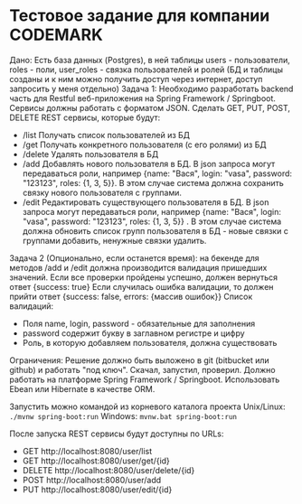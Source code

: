 # Тестовое задание для компании CODEMARK

Дано: Есть база данных (Postgres), в ней таблицы users - пользователи, roles - поли, user_roles - связка пользователей и ролей (БД и таблицы созданы и к ним можно получить доступ через интернет, доступ запросить у меня отдельно)
Задача 1: Необходимо разработать backend часть для Restful веб-приложения на Spring Framework / Springboot. Сервисы должны работать с форматом JSON. Сделать GET, PUT, POST, DELETE REST сервисы, которые будут:
 
- /list Получать список пользователей из БД
- /get Получать конкретного пользователя (с его ролями) из БД
- /delete Удалять пользователя в БД
- /add Добавлять нового пользователя в БД. В json запроса могут передаваться роли, например {name: "Вася", login: "vasa", password: "123123", roles: {1, 3, 5}}. В этом случае система должна сохранить связку нового пользователя с группами.
- /edit Редактировать существующего пользователя в БД. В json запроса могут передаваться роли, например {name: "Вася", login: "vasa", password: "123123", roles: {1, 3, 5}} . В этом случае система должна обновить список групп пользователя в БД - новые связки с группами добавить, ненужные связки удалить.
 
Задача 2 (Опционально, если останется время): на бекенде для методов /add и /edit должна производится валидация пришедших значений.
Если все проверки пройдены успешно, должен вернуться ответ {success: true}
Если случилась ошибка валидации, то должен прийти ответ {success: false, errors: {массив ошибок}}
Список валидаций:
 
- Поля name, login, password - обязательные для заполнения
- password содержит букву в заглавном регистре и цифру
- Роль, в которую добавляем пользователя, должна существовать
 
Ограничения:
Решение должно быть выложено в git (bitbucket или github) и работать "под ключ". Скачал, запустил, проверил. Должно работать на платформе Spring Framework / Springboot. Использовать Ebean или Hibernate в качестве ORM.

Запустить можно командой из корневого каталога проекта
Unix/Linux: `./mvnw spring-boot:run` Windows: `mvnw.bat spring-boot:run`

После запуска REST сервисы будут доступны по URLs:
 - GET http://localhost:8080/user/list
 - GET http://localhost:8080/user/get/{id}
 - DELETE http://localhost:8080/user/delete/{id}
 - POST http://localhost:8080/user/add
 - PUT http://localhost:8080/user/edit/{id}